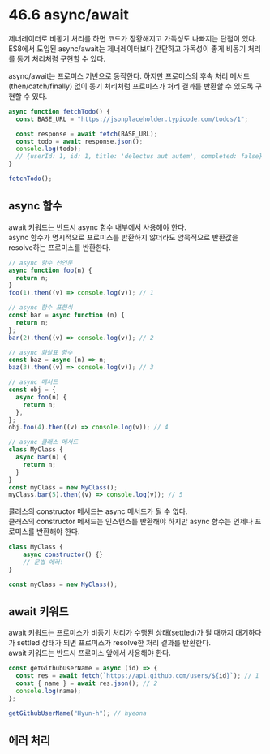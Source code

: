# 46.6 async/await

제너레이터로 비동기 처리를 하면 코드가 장황해지고 가독성도 나빠지는 단점이 있다.  
ES8에서 도입된 async/await는 제너레이터보다 간단하고 가독성이 좋게 비동기 처리를 동기 처리처럼 구현할 수 있다.

async/await는 프로미스 기반으로 동작한다.
하지만 프로미스의 후속 처리 메서드(then/catch/finally) 없이 동기 처리처럼 프로미스가 처리 결과를 반환할 수 있도록 구현할 수 있다.

```js
async function fetchTodo() {
  const BASE_URL = "https://jsonplaceholder.typicode.com/todos/1";

  const response = await fetch(BASE_URL);
  const todo = await response.json();
  console.log(todo);
  // {userId: 1, id: 1, title: 'delectus aut autem', completed: false}
}

fetchTodo();
```

## async 함수

await 키워드는 반드시 async 함수 내부에서 사용해야 한다.  
async 함수가 명시적으로 프로미스를 반환하지 않더라도 암묵적으로 반환값을 resolve하는 프로미스를 반환한다.

```js
// async 함수 선언문
async function foo(n) {
  return n;
}
foo(1).then((v) => console.log(v)); // 1

// async 함수 표현식
const bar = async function (n) {
  return n;
};
bar(2).then((v) => console.log(v)); // 2

// async 화살표 함수
const baz = async (n) => n;
baz(3).then((v) => console.log(v)); // 3

// async 메서드
const obj = {
  async foo(n) {
    return n;
  },
};
obj.foo(4).then((v) => console.log(v)); // 4

// async 클래스 메서드
class MyClass {
  async bar(n) {
    return n;
  }
}
const myClass = new MyClass();
myClass.bar(5).then((v) => console.log(v)); // 5
```

클래스의 constructor 메서드는 async 메서드가 될 수 없다.  
클래스의 constructor 메서드는 인스턴스를 반환해야 하지만 async 함수는 언제나 프로미스를 반환해야 한다.

```js
class MyClass {
    async constructor() {}
    // 문법 에러!
}

const myClass = new MyClass();
```

## await 키워드

await 키워드는 프로미스가 비동기 처리가 수행된 상태(settled)가 될 때까지 대기하다가 settled 상태가 되면 프로미스가 resolve한 처리 결과를 반환한다.  
await 키워드는 반드시 프로미스 앞에서 사용해야 한다.

```js
const getGithubUserName = async (id) => {
  const res = await fetch(`https://api.github.com/users/${id}`); // 1
  const { name } = await res.json(); // 2
  console.log(name);
};

getGithubUserName("Hyun-h"); // hyeona
```

## 에러 처리
